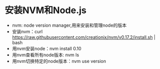 安装NVM和Node.js
=======

- nvm: node version manager,用来安装和管理node的版本
- 安装nvm：curl https://raw.githubusercontent.com/creationix/nvm/v0.17.2/install.sh | bash
- 用nvm安装node：nvm install 0.10
- 用nvm查看所有node版本: nvm ls
- 用nvm切换特定的node版本：nvm use version
